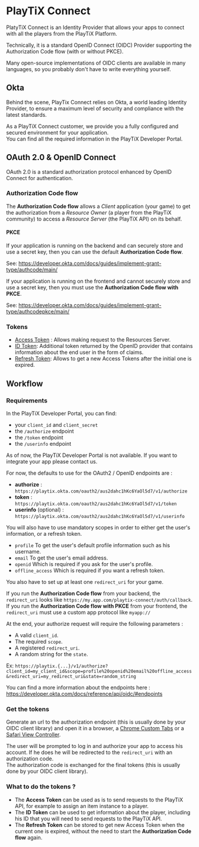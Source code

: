 # PlayTiX Connect

PlatyTiX Connect is an Identity Provider that allows your apps to connect with all the players 
from the PlayTiX Platform.

Technically, it is a standard OpenID Connect (OIDC) Provider supporting the Authorization Code flow 
(with or without PKCE).

Many open-source implementations of OIDC clients are available in many languages, so you probably don't 
have to write everything yourself.

## Okta

Behind the scene, PlayTix Connect relies on Okta, a world leading Identity Provider, to ensure a maximum 
level of security and compliance with the latest standards.  


As a PlayTiX Connect customer, we provide you a fully configured and secured environment for your application.  
You can find all the required information in the PlayTiX Developer Portal.

## OAuth 2.0 & OpenID Connect

OAuth 2.0 is a standard authorization protocol enhanced by OpenID Connect for authentication.

### Authorization Code flow

The **Authorization Code flow** allows a _Client_ application (your game) to get the authorization from a 
_Resource Owner_ (a player from the PlayTiX community) to access a _Resource Server_ (the PlayTiX API) on its behalf.

#### PKCE

If your application is running on the backend and can securely store and use a secret key, then you can use the
default **Authorization Code flow**.

See: https://developer.okta.com/docs/guides/implement-grant-type/authcode/main/

If your application is running on the frontend and cannot securely store and use a secret key, then you must use the
**Authorization Code flow with PKCE**.

See: https://developer.okta.com/docs/guides/implement-grant-type/authcodepkce/main/

### Tokens 

- [Access Token](https://developer.okta.com/docs/reference/api/oidc/#access-token) : Allows making request to the Resources Server.
- [ID Token](https://developer.okta.com/docs/reference/api/oidc/#id-token): Additional token returned by the OpenID provider that contains information about the end user in the form of claims.
- [Refresh Token](https://developer.okta.com/docs/guides/refresh-tokens/overview/): Allows to get a new Access Tokens after the initial one is expired.

## Workflow

### Requirements

In the PlayTiX Developer Portal, you can find:
- your `client_id` and `client_secret`
- the `/authorize` endpoint
- the `/token` endpoint
- the `/userinfo` endpoint

As of now, the PlayTiX Developer Portal is not available. If you want to integrate your app please contact us.

For now, the defaults to use for the OAuth2 / OpenID endpoints are :

- **authorize** : `https://playtix.okta.com/oauth2/aus2dahc1hKc6YaOl5d7/v1/authorize`
- **token** : `https://playtix.okta.com/oauth2/aus2dahc1hKc6YaOl5d7/v1/token`
- **userinfo** (optional) : `https://playtix.okta.com/oauth2/aus2dahc1hKc6YaOl5d7/v1/userinfo`

You will also have to use mandatory scopes in order to either get the user's information, or a refresh token.

- `profile` To get the user's default profile information such as his username.
- `email` To get the user's email address.
- `openid` Which is required if you ask for the user's profile.
- `offline_access` Which is required if you want a refresh token.

You also have to set up at least one `redirect_uri` for your game.

If you run the **Authorization Code flow** from your backend, the `redirect_uri` looks 
like `https://my.app.com/playtix-connect/auth/callback`.  
If you run the **Authorization Code flow with PKCE** from your frontend, the `redirect_uri` must use a custom 
app protocol like `myapp://`

At the end, your authorize request will require the following parameters :

- A valid `client_id`.
- The required `scope`.
- A registered `redirect_uri`.
- A random string for the `state`.

Ex:
`https://playtix.{...}/v1/authorize?client_id=my_client_id&scope=profile%20openid%20email%20offline_access&redirect_uri=my_redirect_uri&state=random_string`

You can find a more information about the endpoints here : 
https://developer.okta.com/docs/reference/api/oidc/#endpoints

### Get the tokens

Generate an url to the authorization endpoint (this is usually done by your OIDC client library) and open it in a 
browser, a [Chrome Custom Tabs](https://developer.chrome.com/docs/multidevice/android/customtabs/) or 
a [Safari View Controller](https://developer.apple.com/documentation/safariservices/sfsafariviewcontroller).

The user will be prompted to log in and authorize your app to access his account. If he does he will be redirected
to the `redirect_uri` with an authorization code.  
The authorization code is exchanged for the final tokens (this is usually done by your OIDC client library).

### What to do the tokens ?

- The **Access Token** can be used as is to send requests to the PlayTiX API, for example to assign an item instance
to a player.
- The **ID Token** can be used to get information about the player, including his ID that you will need to send requests 
to the PlayTiX API.
- The **Refresh Token** can be stored to get new Access Token when the current one is expired, without the need to start
the **Authorization Code flow** again.
